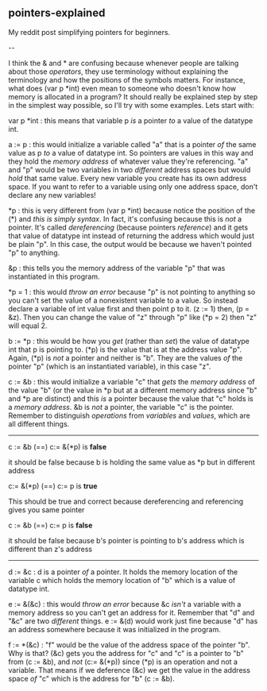 ## pointers-explained
My reddit post simplifying pointers for beginners.

--

I think the & and \* are confusing because whenever people are talking about those *operators*, they use terminology without explaining the terminology and how the positions of the symbols matters. For instance, what does (var p \*int) even mean to someone who doesn't know how memory is allocated in a program? It should really be explained step by step in the simplest way possible, so I'll try with some examples. Lets start with:

var p \*int   : this means that variable p *is* a pointer *to* a value of the datatype int. 

a := p   : this would initialize a variable called "a" that is a pointer *of* the same value as p *to* a value of datatype int. So pointers are values in this way and they hold the *memory address* of whatever value they're referencing. "a" and "p" would be two variables in two *different* address spaces but would *hold* that same value. Every new variable you create has its own address space. If you want to refer to a variable using only one address space, don't declare any new variables!

\*p   : this is very different from (var p \*int) because notice the position of the (\*) and *this is simply syntax*. In fact, it's confusing because this is *not* a pointer. It's called *dereferencing* (because pointers *reference*) and it gets that value of datatype int instead of returning the address which would just be plain "p". In this case, the output would be <nil> because we haven't pointed "p" to anything.

&p   : this tells you the memory address of the variable "p" that was instantiated in this program.

\*p = 1   : this would *throw an error* because "p" is not pointing to anything so you can't set the value of a nonexistent variable to a value. So instead declare a variable of int value first and then point p to it. (z := 1) then, (p = &z). Then you can change the value of "z" through "p" like (\*p = 2) then "z" will equal 2.

b := \*p   : this would be how you *get* (rather than *set*) the value of datatype int that p is pointing to. (\*p) is the value that is at the address value "p". Again, (\*p) is *not* a pointer and neither is "b". They are the values *of* the pointer "p" (which is an instantiated variable), in this case "z".

c := &b : this would initialize a variable "c" that *gets* the *memory address* of the value "b" (or the value in \*p but at a different memory address since "b" and \*p are distinct) and this *is* a pointer because the value that "c" holds is a *memory address*. &b is *not* a pointer, the variable "c" is the pointer. Remember to distinguish *operations* from *variables* and *values*, which are all different things.

***

c := &b (==) c:= &(\*p) is **false**

it should be false because b is holding the same value as \*p but in different address

c:= &(\*p) (==) c:= p is **true**

This should be true and correct because dereferencing and referencing gives you same pointer

c := &b (==) c:= p is **false**

it should be false because b's pointer is pointing to b's address which is different than z's address

****

d := &c   : d is a pointer *of* a pointer. It holds the memory location of the variable c which holds the memory location of "b" which is a value of datatype int. 

e := &(&c)   : this would *throw an error* because &c *isn't* a variable with a memory address so you can't get an address for it. Remember that "d" and "&c" are two *different* things. e := &(d) would work just fine because "d" has an address somewhere because it was initialized in the program.

f := \*(&c)   : "f" would be the value of the address space of the pointer "b". Why is that? (&c) gets you the address for "c" and "c" is a pointer to "b" from (c := &b), and *not* (c:= &(\*p)) since (\*p) is an operation and not a variable. That means if we deference (&c) we get the value in the address space *of* "c" which is the address for "b" (c := &b).
